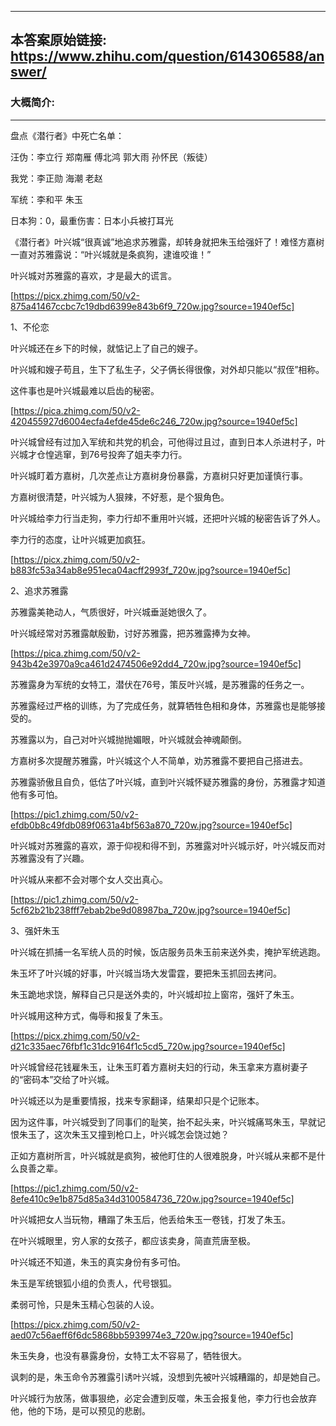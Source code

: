 ----------------------------------------
## 本答案原始链接: https://www.zhihu.com/question/614306588/answer/
### 大概简介: 
----------------------------------------
盘点《潜行者》中死亡名单：

汪伪：李立行 郑南雁 傅北鸿 郭大雨 孙怀民（叛徒）

我党：李正勋 海潮 老赵

军统：李和平 朱玉

日本狗：0，最重伤害：日本小兵被打耳光

《潜行者》叶兴城“很真诚”地追求苏雅露，却转身就把朱玉给强奸了！难怪方嘉树一直对苏雅露说：“叶兴城就是条疯狗，逮谁咬谁！”




叶兴城对苏雅露的喜欢，才是最大的谎言。

[https://picx.zhimg.com/50/v2-875a41467ccbc7c19dbd6399e843b6f9_720w.jpg?source=1940ef5c]

1、不伦恋




叶兴城还在乡下的时候，就惦记上了自己的嫂子。




叶兴城和嫂子苟且，生下了私生子，父子俩长得很像，对外却只能以“叔侄”相称。




这件事也是叶兴城最难以启齿的秘密。

[https://pica.zhimg.com/50/v2-420455927d6004ecfa4efde45de6c246_720w.jpg?source=1940ef5c]

叶兴城曾经有过加入军统和共党的机会，可他得过且过，直到日本人杀进村子，叶兴城才仓惶逃窜，到76号投奔了姐夫李力行。




叶兴城盯着方嘉树，几次差点让方嘉树身份暴露，方嘉树只好更加谨慎行事。




方嘉树很清楚，叶兴城为人狠辣，不好惹，是个狠角色。




叶兴城给李力行当走狗，李力行却不重用叶兴城，还把叶兴城的秘密告诉了外人。




李力行的态度，让叶兴城更加疯狂。

[https://picx.zhimg.com/50/v2-b883fc53a34ab8e951eca04acff2993f_720w.jpg?source=1940ef5c]

2、追求苏雅露




苏雅露美艳动人，气质很好，叶兴城垂涎她很久了。




叶兴城经常对苏雅露献殷勤，讨好苏雅露，把苏雅露捧为女神。

[https://pica.zhimg.com/50/v2-943b42e3970a9ca461d2474506e92dd4_720w.jpg?source=1940ef5c]

苏雅露身为军统的女特工，潜伏在76号，策反叶兴城，是苏雅露的任务之一。




苏雅露经过严格的训练，为了完成任务，就算牺牲色相和身体，苏雅露也是能够接受的。




苏雅露以为，自己对叶兴城抛抛媚眼，叶兴城就会神魂颠倒。




方嘉树多次提醒苏雅露，叶兴城这个人不简单，劝苏雅露不要把自己搭进去。




苏雅露骄傲且自负，低估了叶兴城，直到叶兴城怀疑苏雅露的身份，苏雅露才知道他有多可怕。

[https://pic1.zhimg.com/50/v2-efdb0b8c49fdb089f0631a4bf563a870_720w.jpg?source=1940ef5c]

叶兴城对苏雅露的喜欢，源于仰视和得不到，苏雅露对叶兴城示好，叶兴城反而对苏雅露没有了兴趣。




叶兴城从来都不会对哪个女人交出真心。

[https://pic1.zhimg.com/50/v2-5cf62b21b238fff7ebab2be9d08987ba_720w.jpg?source=1940ef5c]

3、强奸朱玉




叶兴城在抓捕一名军统人员的时候，饭店服务员朱玉前来送外卖，掩护军统逃跑。




朱玉坏了叶兴城的好事，叶兴城当场大发雷霆，要把朱玉抓回去拷问。




朱玉跪地求饶，解释自己只是送外卖的，叶兴城却拉上窗帘，强奸了朱玉。




叶兴城用这种方式，侮辱和报复了朱玉。

[https://picx.zhimg.com/50/v2-d21c335aec76fbf1c31dc9164f1c5cd5_720w.jpg?source=1940ef5c]

叶兴城曾经花钱雇朱玉，让朱玉盯着方嘉树夫妇的行动，朱玉拿来方嘉树妻子的“密码本”交给了叶兴城。




叶兴城还以为是重要情报，找来专家翻译，结果却只是个记账本。




因为这件事，叶兴城受到了同事们的耻笑，抬不起头来，叶兴城痛骂朱玉，早就记恨朱玉了，这次朱玉又撞到枪口上，叶兴城怎会饶过她？




正如方嘉树所言，叶兴城就是疯狗，被他盯住的人很难脱身，叶兴城从来都不是什么良善之辈。

[https://pic1.zhimg.com/50/v2-8efe410c9e1b875d85a34d3100584736_720w.jpg?source=1940ef5c]

叶兴城把女人当玩物，糟蹋了朱玉后，他丢给朱玉一卷钱，打发了朱玉。




在叶兴城眼里，穷人家的女孩子，都应该卖身，简直荒唐至极。




叶兴城还不知道，朱玉的真实身份有多可怕。




朱玉是军统银狐小组的负责人，代号银狐。




柔弱可怜，只是朱玉精心包装的人设。

[https://picx.zhimg.com/50/v2-aed07c56aeff6f6dc5868bb5939974e3_720w.jpg?source=1940ef5c]

朱玉失身，也没有暴露身份，女特工太不容易了，牺牲很大。




讽刺的是，朱玉命令苏雅露引诱叶兴城，没想到先被叶兴城糟蹋的，却是她自己。




叶兴城行为放荡，做事狠绝，必定会遭到反噬，朱玉会报复他，李力行也会放弃他，他的下场，是可以预见的悲剧。
